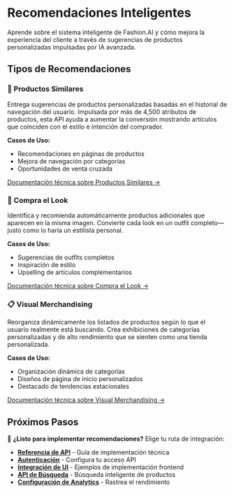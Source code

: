 # Recomendaciones Inteligentes

Aprende sobre el sistema inteligente de Fashion.AI y cómo mejora la experiencia del cliente a través de sugerencias de productos personalizadas impulsadas por IA avanzada.

## Tipos de Recomendaciones

### 🎯 Productos Similares
Entrega sugerencias de productos personalizadas basadas en el historial de navegación del usuario. Impulsada por más de 4,500 atributos de productos, esta API ayuda a aumentar la conversión mostrando artículos que coinciden con el estilo e intención del comprador.

**Casos de Uso:**
- Recomendaciones en páginas de productos
- Mejora de navegación por categorías
- Oportunidades de venta cruzada

[Documentación técnica sobre Productos Similares →](../developer-guide/api-endpoints#category-view-event)

### 👗 Compra el Look
Identifica y recomienda automáticamente productos adicionales que aparecen en la misma imagen. Convierte cada look en un outfit completo—justo como lo haría un estilista personal.

**Casos de Uso:**
- Sugerencias de outfits completos
- Inspiración de estilo
- Upselling de artículos complementarios

[Documentación técnica sobre Compra el Look →](../developer-guide/api-endpoints#shop-the-look-event)

### 📋 Visual Merchandising
Reorganiza dinámicamente los listados de productos según lo que el usuario realmente está buscando. Crea exhibiciones de categorías personalizadas y de alto rendimiento que se sienten como una tienda personalizada.

**Casos de Uso:**
- Organización dinámica de categorías
- Diseños de página de inicio personalizados
- Destacado de tendencias estacionales

[Documentación técnica sobre Visual Merchandising →](../developer-guide/vm-builder)


## Próximos Pasos

🚀 **¿Listo para implementar recomendaciones?** Elige tu ruta de integración:

- **[Referencia de API](../developer-guide/api-endpoints)** - Guía de implementación técnica
- **[Autenticación](../developer-guide/authentication)** - Configura tu acceso API
- **[Integración de UI](../developer-guide/ui-integration)** - Ejemplos de implementación frontend
- **[API de Búsqueda](../developer-guide/search/overview)** - Búsqueda inteligente de productos
- **[Configuración de Analytics](../developer-guide/analytics/google-analytics)** - Rastrea el rendimiento
